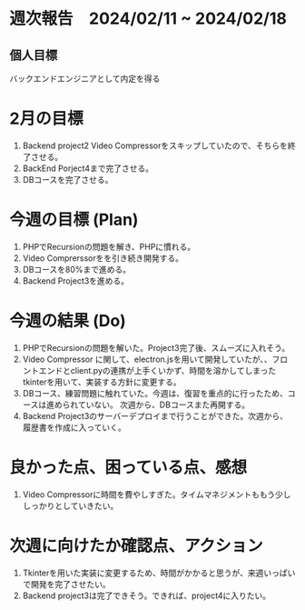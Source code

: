 # 週次報告　2024/02/11 ~ 2024/02/18

## 個人目標
バックエンドエンジニアとして内定を得る

# 2月の目標
1. Backend project2 Video Compressorをスキップしていたので、そちらを終了させる。
2. BackEnd Porject4まで完了させる。
3. DBコースを完了させる。

# 今週の目標 (Plan)
1. PHPでRecursionの問題を解き、PHPに慣れる。
2. Video Comprerssorをを引き続き開発する。
3. DBコースを80%まで進める。
4. Backend Project3を進める。


# 今週の結果 (Do)
1. PHPでRecursionの問題を解いた。Project3完了後、スムーズに入れそう。
2. Video Compressor に関して、electron.jsを用いて開発していたが、、フロントエンドとclient.pyの連携が上手くいかず、時間を溶かしてしまったtkinterを用いて、実装する方針に変更する。
3. DBコース、練習問題に触れていた。今週は、復習を重点的に行ったため、コースは進められていない。
次週から、DBコースまた再開する。
4. Backend Project3のサーバーデプロイまで行うことができた。次週から、履歴書を作成に入っていく。

# 良かった点、困っている点、感想
1. Video Compressorに時間を費やしすぎた。タイムマネジメントももう少ししっかりとしていきたい。
 
# 次週に向けたか確認点、アクション
1. Tkinterを用いた実装に変更するため、時間がかかると思うが、来週いっぱいで開発を完了させたい。
2. Backend project3は完了できそう。できれば、project4に入りたい。
